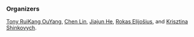 ### Organizers
[Tony RuiKang OuYang](https://tonyauyeung.github.io), 
[Chen Lin](https://scholar.google.com/citations?user=rObgGWIAAAAJ&hl=en), 
[Jiajun He](https://jiajunhe98.github.io), 
[Rokas Elijošius](https://scholar.google.co.uk/citations?user=qJzpNhoAAAAJ&hl=lt), 
and [Krisztina Shinkovych](https://scholar.google.com/citations?user=kEa6ubcAAAAJ&hl=en).